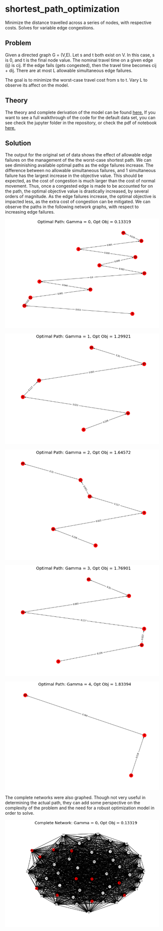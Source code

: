 # shortest_path_optimization
Minimize the distance travelled across a series of nodes, with respective costs. Solves for variable edge congestions.

## Problem
Given a directed graph G = (V,E). Let s and t both exist on V. In this case, s is 0, and t is the final node value. The nominal travel time on a given edge (ij) is cij. If the edge fails (gets congested), then the travel time becomes cij + dij. There are at most L allowable simultaneous edge failures.

The goal is to minimize the worst-case travel cost from s to t. Vary L to observe its affect on the model.

## Theory
The theory and complete derivation of the model can be found [here.](https://github.com/austingriffith94/shortest_path_optimization/blob/master/LaTeX/derivation%20of%20model/derivation.pdf) If you want to see a full walkthrough of the code for the default data set, you can see check the jupyter folder in the repository, or check the pdf of notebook [here.](https://github.com/austingriffith94/shortest_path_optimization/blob/master/LaTeX/shortPath%20original%20data/shortPath%20nb.pdf)

## Solution
The output for the original set of data shows the effect of allowable edge failures on the management of the the worst-case shortest path. We can see diminishing available optimal paths as the edge failures increase. The difference between no allowable simultaneous failures, and 1 simultaneous failure has the largest increase in the objective value. This should be expected, as the cost of congestion is much larger than the cost of normal movement. Thus, once a congested edge is made to be accounted for on the path, the optimal objective value is drastically increased, by several orders of magnitude. As the edge failures increase, the optimal objective is impacted less, as the extra cost of congestion can be mitigated. We can observe the paths in the following network graphs, with respect to increasing edge failures.

![gamma 1](https://github.com/austingriffith94/shortest_path_optimization/blob/master/LaTeX/shortPath%20original%20data/output_10_2.png "gamma 1")

![gamma 2](https://github.com/austingriffith94/shortest_path_optimization/blob/master/LaTeX/shortPath%20original%20data/output_10_5.png "gamma 2")

![gamma 3](https://github.com/austingriffith94/shortest_path_optimization/blob/master/LaTeX/shortPath%20original%20data/output_10_8.png "gamma 3")

![gamma 4](https://github.com/austingriffith94/shortest_path_optimization/blob/master/LaTeX/shortPath%20original%20data/output_10_11.png "gamma 4")

![gamma 5](https://github.com/austingriffith94/shortest_path_optimization/blob/master/LaTeX/shortPath%20original%20data/output_10_14.png "gamma 5")

The complete networks were also graphed. Though not very useful in determining the actual path, they can add some perspective on the complexity of the problem and the need for a robust optimization model in order to solve.

![complete](https://github.com/austingriffith94/shortest_path_optimization/blob/master/LaTeX/shortPath%20original%20data/output_10_1.png "complete")
